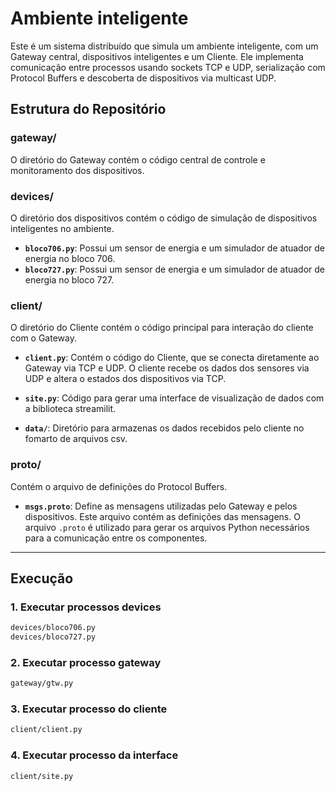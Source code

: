 # Ambiente inteligente

Este é um sistema distribuído que simula um ambiente inteligente, com um Gateway central, dispositivos inteligentes e um Cliente. Ele implementa comunicação entre processos usando sockets TCP e UDP, serialização com Protocol Buffers e descoberta de dispositivos via multicast UDP.

## Estrutura do Repositório

### **gateway/**
O diretório do Gateway contém o código central de controle e monitoramento dos dispositivos.

### **devices/**
O diretório dos dispositivos contém o código de simulação de dispositivos inteligentes no ambiente.

- **`bloco706.py`**: Possui um sensor de energia e um simulador de atuador de energia no bloco 706.
- **`bloco727.py`**: Possui um sensor de energia e um simulador de atuador de energia no bloco 727.

### **client/**
O diretório do Cliente contém o código principal para interação do cliente com o Gateway.

- **`client.py`**: Contém o código do Cliente, que se conecta diretamente ao Gateway via TCP e UDP. O cliente recebe os dados dos sensores via UDP e altera o estados dos dispositivos via TCP.
- **`site.py`**: Código para gerar uma interface de visualização de dados com a biblioteca streamilit.

- **`data/`**: Diretório para armazenas os dados recebidos pelo cliente no fomarto de arquivos csv.

### **proto/**
Contém o arquivo de definições do Protocol Buffers.

- **`msgs.proto`**: Define as mensagens utilizadas pelo Gateway e pelos dispositivos. Este arquivo contém as definições das mensagens. O arquivo `.proto` é utilizado para gerar os arquivos Python necessários para a comunicação entre os componentes.

---

## Execução

### 1. Executar processos devices

```bash
devices/bloco706.py
devices/bloco727.py
```

### 2. Executar processo gateway

```bash
gateway/gtw.py
```

### 3. Executar processo do cliente

```bash
client/client.py
```

### 4. Executar processo da interface

```bash
client/site.py
```